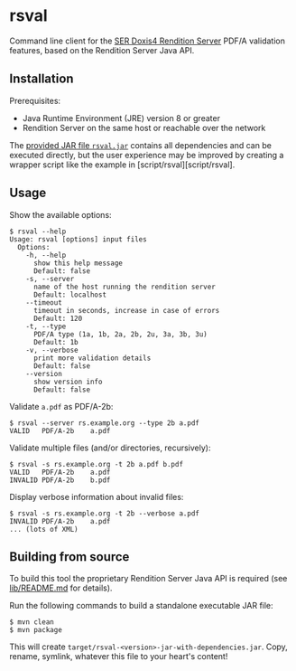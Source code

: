 # rsval

Command line client for the [SER Doxis4 Rendition Server][rs] PDF/A validation
features, based on the Rendition Server Java API.

## Installation

Prerequisites:

* Java Runtime Environment (JRE) version 8 or greater
* Rendition Server on the same host or reachable over the network

The [provided JAR file `rsval.jar`][releases] contains all dependencies and can
be executed directly, but the user experience may be improved by creating a
wrapper script like the example in [script/rsval][script/rsval].

[releases]: http://example.org/TODO

## Usage

Show the available options:

~~~console
$ rsval --help
Usage: rsval [options] input files
  Options:
    -h, --help
      show this help message
      Default: false
    -s, --server
      name of the host running the rendition server
      Default: localhost
    --timeout
      timeout in seconds, increase in case of errors
      Default: 120
    -t, --type
      PDF/A type (1a, 1b, 2a, 2b, 2u, 3a, 3b, 3u)
      Default: 1b
    -v, --verbose
      print more validation details
      Default: false
    --version
      show version info
      Default: false
~~~

Validate `a.pdf` as PDF/A-2b:

~~~console
$ rsval --server rs.example.org --type 2b a.pdf
VALID   PDF/A-2b    a.pdf
~~~

Validate multiple files (and/or directories, recursively):

~~~console
$ rsval -s rs.example.org -t 2b a.pdf b.pdf
VALID   PDF/A-2b    a.pdf
INVALID PDF/A-2b    b.pdf
~~~

Display verbose information about invalid files:

~~~console
$ rsval -s rs.example.org -t 2b --verbose a.pdf
INVALID PDF/A-2b    a.pdf
... (lots of XML)
~~~

## Building from source

To build this tool the proprietary Rendition Server Java API is required (see
[lib/README.md](lib/README.md) for details).

Run the following commands to build a standalone executable JAR file:

    $ mvn clean
    $ mvn package

This will create `target/rsval-<version>-jar-with-dependencies.jar`. Copy,
rename, symlink, whatever this file to your heart's content!

[rs]: https://web.archive.org/web/20181122130019/http://www.ser-solutions.com/media-library/overview/medien/server-side-format-conversion-doxis4-rendition-server.html
